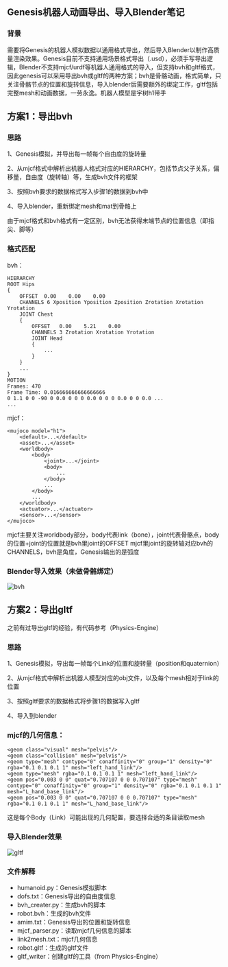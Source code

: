 ## Genesis机器人动画导出、导入Blender笔记

### 背景

需要将Genesis的机器人模拟数据以通用格式导出，然后导入Blender以制作高质量渲染效果。Genesis目前不支持通用场景格式导出（.usd），必须手写导出逻辑，Blender不支持mjcf/urdf等机器人通用格式的导入，但支持bvh和gltf格式，因此genesis可以采用导出bvh或gltf的两种方案；bvh是骨骼动画，格式简单，只关注骨骼节点的位置和旋转信息，导入blender后需要额外的绑定工作，gltf包括完整mesh和动画数据，一劳永逸。机器人模型是宇树h1带手

## 方案1：导出bvh

### 思路

1、Genesis模拟，并导出每一帧每个自由度的旋转量

2、从mjcf格式中解析出机器人格式对应的HIERARCHY，包括节点父子关系，偏移量，自由度（旋转轴）等，生成bvh文件的框架

3、按照bvh要求的数据格式写入步骤1的数据到bvh中

4、导入blender，重新绑定mesh和mat到骨骼上

由于mjcf格式和bvh格式有一定区别，bvh无法获得末端节点的位置信息（即指尖、脚等）

### 格式匹配

bvh：
```
HIERARCHY
ROOT Hips
{
    OFFSET  0.00    0.00    0.00
    CHANNELS 6 Xposition Yposition Zposition Zrotation Xrotation Yrotation
    JOINT Chest
    {
        OFFSET   0.00    5.21    0.00
        CHANNELS 3 Zrotation Xrotation Yrotation
        JOINT Head
        {
            ...
        }
    }
    ...
}
MOTION
Frames: 470
Frame Time: 0.016666666666666666
0 1.1 0 0 -90 0 0.0 0 0 0 0.0 0 0 0 0.0 0 0 0.0 ...
...
```
mjcf：

```
<mujoco model="h1">
	<default>...</default>
	<asset>...</asset>
	<worldbody>
		<body>
			<joint>...</joint>
			<body>
				...
			</body>
			...
		</body>
		...
	</worldbody>
	<actuator>...</actuator>
	<sensor>...</sensor>
</mujoco>
```
mjcf主要关注worldbody部分，body代表link（bone），joint代表骨骼点，body的位置+joint的位置就是bvh里joint的OFFSET
mjcf里joint的旋转轴对应bvh的CHANNELS，bvh是角度，Genesis输出的是弧度

### Blender导入效果（未做骨骼绑定）

![bvh](bvh.gif)

## 方案2：导出gltf

之前有过导出gltf的经验，有代码参考（Physics-Engine）

### 思路

1、Genesis模拟，导出每一帧每个Link的位置和旋转量（position和quaternion）

2、从mjcf格式中解析出机器人模型对应的obj文件，以及每个mesh相对于link的位置

3、按照gltf要求的数据格式将步骤1的数据写入gltf

4、导入到blender

### mjcf的几何信息：


```
<geom class="visual" mesh="pelvis"/>
<geom class="collision" mesh="pelvis"/>
<geom type="mesh" contype="0" conaffinity="0" group="1" density="0" rgba="0.1 0.1 0.1 1" mesh="left_hand_link"/>
<geom type="mesh" rgba="0.1 0.1 0.1 1" mesh="left_hand_link"/>
<geom pos="0.003 0 0" quat="0.707107 0 0 0.707107" type="mesh" contype="0" conaffinity="0" group="1" density="0" rgba="0.1 0.1 0.1 1" mesh="L_hand_base_link"/>
<geom pos="0.003 0 0" quat="0.707107 0 0 0.707107" type="mesh" rgba="0.1 0.1 0.1 1" mesh="L_hand_base_link"/>
```
这是每个Body（Link）可能出现的几何配置，要选择合适的条目读取mesh

### 导入Blender效果

![gltf](gltf.gif)

### 文件解释

- humanoid.py：Genesis模拟脚本
- dofs.txt：Genesis导出的自由度信息
- bvh_creater.py：生成bvh的脚本
- robot.bvh：生成的bvh文件
- amim.txt：Genesis导出的位置和旋转信息
- mjcf_parser.py：读取mjcf几何信息的脚本
- link2mesh.txt：mjcf几何信息
- robot.gltf：生成的gltf文件
- gltf_writer：创建gltf的工具（from Physics-Engine）

